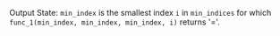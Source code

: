 Output State: `min_index` is the smallest index `i` in `min_indices` for which `func_1(min_index, min_index, min_index, i)` returns '='.